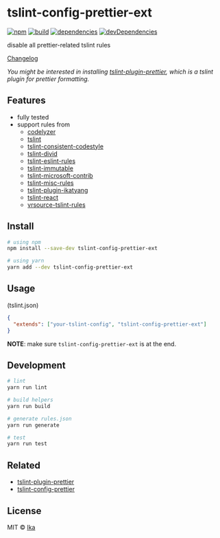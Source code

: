 # tslint-config-prettier-ext

[![npm](https://img.shields.io/npm/v/tslint-config-prettier-ext.svg)](https://www.npmjs.com/package/tslint-config-prettier-ext)
[![build](https://img.shields.io/travis/ikatyang/tslint-config-prettier-ext/master.svg)](https://travis-ci.org/ikatyang/tslint-config-prettier-ext/builds)
[![dependencies](https://img.shields.io/david/ikatyang/tslint-config-prettier-ext.svg)](https://david-dm.org/ikatyang/tslint-config-prettier-ext)
[![devDependencies](https://img.shields.io/david/dev/ikatyang/tslint-config-prettier-ext.svg)](https://david-dm.org/ikatyang/tslint-config-prettier-ext?type=dev)

disable all prettier-related tslint rules

[Changelog](https://github.com/ikatyang/tslint-config-prettier-ext/blob/master/CHANGELOG.md)

*You might be interested in installing [tslint-plugin-prettier](https://github.com/ikatyang/tslint-plugin-prettier), which is a tslint plugin for prettier formatting.*

## Features

- fully tested
- support rules from
  - [codelyzer](https://github.com/mgechev/codelyzer)
  - [tslint](https://github.com/palantir/tslint)
  - [tslint-consistent-codestyle](https://github.com/ajafff/tslint-consistent-codestyle)
  - [tslint-divid](https://github.com/jonaskello/tslint-divid)
  - [tslint-eslint-rules](https://github.com/buzinas/tslint-eslint-rules)
  - [tslint-immutable](https://github.com/jonaskello/tslint-immutable)
  - [tslint-microsoft-contrib](https://github.com/Microsoft/tslint-microsoft-contrib)
  - [tslint-misc-rules](https://github.com/jwbay/tslint-misc-rules)
  - [tslint-plugin-ikatyang](https://github.com/ikatyang/tslint-plugin-ikatyang)
  - [tslint-react](https://github.com/palantir/tslint-react)
  - [vrsource-tslint-rules](https://github.com/vrsource/vrsource-tslint-rules)

## Install

```sh
# using npm
npm install --save-dev tslint-config-prettier-ext

# using yarn
yarn add --dev tslint-config-prettier-ext
```

## Usage

(tslint.json)

```json
{
  "extends": ["your-tslint-config", "tslint-config-prettier-ext"]
}
```

**NOTE**: make sure `tslint-config-prettier-ext` is at the end.

## Development

```sh
# lint
yarn run lint

# build helpers
yarn run build

# generate rules.json
yarn run generate

# test
yarn run test
```

## Related

- [tslint-plugin-prettier](https://github.com/ikatyang/tslint-plugin-prettier)
- [tslint-config-prettier](https://github.com/alexjoverm/tslint-config-prettier)

## License

MIT © [Ika](https://github.com/ikatyang)
